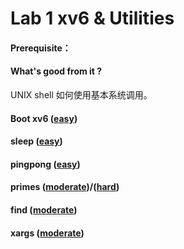 # Lab 1 xv6 & Utilities

#### Prerequisite：

#### What's good from it ?

UNIX shell 如何使用基本系统调用。

#### Boot xv6 ([easy](https://pdos.csail.mit.edu/6.S081/2020/labs/guidance.html))



#### sleep ([easy](https://pdos.csail.mit.edu/6.S081/2020/labs/guidance.html))

#### pingpong ([easy](https://pdos.csail.mit.edu/6.S081/2020/labs/guidance.html))

#### primes ([moderate](https://pdos.csail.mit.edu/6.S081/2020/labs/guidance.html))/([hard](https://pdos.csail.mit.edu/6.S081/2020/labs/guidance.html))

#### find ([moderate](https://pdos.csail.mit.edu/6.S081/2020/labs/guidance.html))

#### xargs ([moderate](https://pdos.csail.mit.edu/6.S081/2020/labs/guidance.html))

